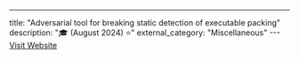 ---
title: "Adversarial tool for breaking static detection of executable packing"
description: "🎓  (August 2024)  ⭐"
external_category: "Miscellaneous"
---[Visit Website](https://dial.uclouvain.be/memoire/ucl/en/object/thesis%3A48691)

